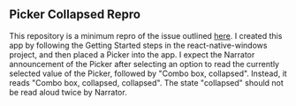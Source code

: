 ## Picker Collapsed Repro

This repository is a minimum repro of the issue outlined [here](https://github.com/microsoft/react-native-windows/issues/5317). I created this app by following the Getting Started steps in the react-native-windows project, and then placed a Picker into the app. I expect the Narrator announcement of the Picker after selecting an option to read the currently selected value of the Picker, followed by "Combo box, collapsed". Instead, it reads "Combo box, collapsed, collapsed". The state "collapsed" should not be read aloud twice by Narrator.